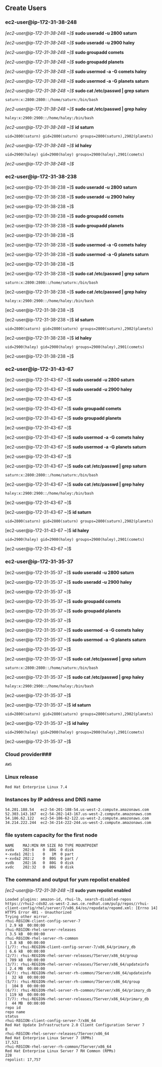 
## Create Users ##

### ec2-user@ip-172-31-38-248 ###

*[ec2-user@ip-172-31-38-248 ~]$* **sudo useradd -u 2800 saturn**

*[ec2-user@ip-172-31-38-248 ~]$* **sudo useradd -u 2900 haley**

*[ec2-user@ip-172-31-38-248 ~]$* **sudo groupadd comets**

*[ec2-user@ip-172-31-38-248 ~]$* **sudo groupadd planets**

*[ec2-user@ip-172-31-38-248 ~]$* **sudo usermod -a -G comets haley**

*[ec2-user@ip-172-31-38-248 ~]$* **sudo usermod -a -G planets saturn**

*[ec2-user@ip-172-31-38-248 ~]$* **sudo cat /etc/passwd | grep saturn**

	saturn:x:2800:2800::/home/saturn:/bin/bash

*[ec2-user@ip-172-31-38-248 ~]$* **sudo cat /etc/passwd | grep haley**

	haley:x:2900:2900::/home/haley:/bin/bash

*[ec2-user@ip-172-31-38-248 ~]$* **id saturn**

	uid=2800(saturn) gid=2800(saturn) groups=2800(saturn),2902(planets)

*[ec2-user@ip-172-31-38-248 ~]$* **id haley**

	uid=2900(haley) gid=2900(haley) groups=2900(haley),2901(comets)

*[ec2-user@ip-172-31-38-248 ~]$*


### ec2-user@ip-172-31-38-238 ###

[ec2-user@ip-172-31-38-238 ~]$ **sudo useradd -u 2800 saturn**

[ec2-user@ip-172-31-38-238 ~]$ **sudo useradd -u 2900 haley**

[ec2-user@ip-172-31-38-238 ~]$

[ec2-user@ip-172-31-38-238 ~]$ **sudo groupadd comets**

[ec2-user@ip-172-31-38-238 ~]$ **sudo groupadd planets**

[ec2-user@ip-172-31-38-238 ~]$

[ec2-user@ip-172-31-38-238 ~]$ **sudo usermod -a -G comets haley**

[ec2-user@ip-172-31-38-238 ~]$ **sudo usermod -a -G planets saturn**

[ec2-user@ip-172-31-38-238 ~]$

[ec2-user@ip-172-31-38-238 ~]$ **sudo cat /etc/passwd | grep saturn**

	saturn:x:2800:2800::/home/saturn:/bin/bash

[ec2-user@ip-172-31-38-238 ~]$ **sudo cat /etc/passwd | grep haley**

	haley:x:2900:2900::/home/haley:/bin/bash

[ec2-user@ip-172-31-38-238 ~]$

[ec2-user@ip-172-31-38-238 ~]$ **id saturn**

	uid=2800(saturn) gid=2800(saturn) groups=2800(saturn),2902(planets)

[ec2-user@ip-172-31-38-238 ~]$ **id haley**

	uid=2900(haley) gid=2900(haley) groups=2900(haley),2901(comets)

[ec2-user@ip-172-31-38-238 ~]$


### ec2-user@ip-172-31-43-67 ###

[ec2-user@ip-172-31-43-67 ~]$ **sudo useradd -u 2800 saturn**

[ec2-user@ip-172-31-43-67 ~]$ **sudo useradd -u 2900 haley**

[ec2-user@ip-172-31-43-67 ~]$

[ec2-user@ip-172-31-43-67 ~]$ **sudo groupadd comets**

[ec2-user@ip-172-31-43-67 ~]$ **sudo groupadd planets**

[ec2-user@ip-172-31-43-67 ~]$

[ec2-user@ip-172-31-43-67 ~]$ **sudo usermod -a -G comets haley**

[ec2-user@ip-172-31-43-67 ~]$ **sudo usermod -a -G planets saturn**

[ec2-user@ip-172-31-43-67 ~]$

[ec2-user@ip-172-31-43-67 ~]$ **sudo cat /etc/passwd | grep saturn**

	saturn:x:2800:2800::/home/saturn:/bin/bash

[ec2-user@ip-172-31-43-67 ~]$ **sudo cat /etc/passwd | grep haley**

	haley:x:2900:2900::/home/haley:/bin/bash

[ec2-user@ip-172-31-43-67 ~]$

[ec2-user@ip-172-31-43-67 ~]$ **id saturn**

	uid=2800(saturn) gid=2800(saturn) groups=2800(saturn),2902(planets)

[ec2-user@ip-172-31-43-67 ~]$ **id haley**

	uid=2900(haley) gid=2900(haley) groups=2900(haley),2901(comets)

[ec2-user@ip-172-31-43-67 ~]$


### ec2-user@ip-172-31-35-37 ###

[ec2-user@ip-172-31-35-37 ~]$ **sudo useradd -u 2800 saturn**

[ec2-user@ip-172-31-35-37 ~]$ **sudo useradd -u 2900 haley**

[ec2-user@ip-172-31-35-37 ~]$

[ec2-user@ip-172-31-35-37 ~]$ **sudo groupadd comets**

[ec2-user@ip-172-31-35-37 ~]$ **sudo groupadd planets**

[ec2-user@ip-172-31-35-37 ~]$

[ec2-user@ip-172-31-35-37 ~]$ **sudo usermod -a -G comets haley**

[ec2-user@ip-172-31-35-37 ~]$ **sudo usermod -a -G planets saturn**

[ec2-user@ip-172-31-35-37 ~]$

[ec2-user@ip-172-31-35-37 ~]$ **sudo cat /etc/passwd | grep saturn**

	saturn:x:2800:2800::/home/saturn:/bin/bash

[ec2-user@ip-172-31-35-37 ~]$ **sudo cat /etc/passwd | grep haley**

	haley:x:2900:2900::/home/haley:/bin/bash

[ec2-user@ip-172-31-35-37 ~]$

[ec2-user@ip-172-31-35-37 ~]$ **id saturn**

	uid=2800(saturn) gid=2800(saturn) groups=2800(saturn),2902(planets)

[ec2-user@ip-172-31-35-37 ~]$ **id haley**

	uid=2900(haley) gid=2900(haley) groups=2900(haley),2901(comets)

[ec2-user@ip-172-31-35-37 ~]$

### Cloud provider###
	AWS

### Linux release ###
	Red Hat Enterprise Linux 7.4

### Instances by IP address and DNS name ###
	54.201.188.54	ec2-54-201-188-54.us-west-2.compute.amazonaws.com
	52.303.143.167	ec2-54-202-143-167.us-west-2.compute.amazonaws.com
	54.186.62.122	ec2-54-186-62-122.us-west-2.compute.amazonaws.com
	34.214.222.244	ec2-34-214-222-244.us-west-2.compute.amazonaws.com

### file system capacity for the first node ###
	NAME    MAJ:MIN RM SIZE RO TYPE MOUNTPOINT
	xvda    202:0    0  80G  0 disk
	+-xvda1 202:1    0   1M  0 part
	+-xvda2 202:2    0  80G  0 part /
	xvdb    202:16   0  80G  0 disk
	xvdc    202:32   0  80G  0 disk

### The command and output for yum repolist enabled ###
*[ec2-user@ip-172-31-38-248 ~]$* **sudo yum repolist enabled**

	Loaded plugins: amazon-id, rhui-lb, search-disabled-repos
	https://rhui2-cds02.us-west-2.aws.ce.redhat.com/pulp/repos//rhui-client-config/rhel/server/7/x86_64/os/repodata/repomd.xml: [Errno 14] HTTPS Error 401 - Unauthorized
	Trying other mirror.
	rhui-REGION-client-config-server-7                                                                                                                                    | 2.9 kB  00:00:00
	rhui-REGION-rhel-server-releases                                                                                                                                      | 3.5 kB  00:00:00
	rhui-REGION-rhel-server-rh-common                                                                                                                                     | 3.8 kB  00:00:00
	(1/7): rhui-REGION-client-config-server-7/x86_64/primary_db                                                                                                           | 6.6 kB  00:00:00
	(2/7): rhui-REGION-rhel-server-releases/7Server/x86_64/group                                                                                                          | 709 kB  00:00:00
	(3/7): rhui-REGION-rhel-server-releases/7Server/x86_64/updateinfo                                                                                                     | 2.4 MB  00:00:00
	(4/7): rhui-REGION-rhel-server-rh-common/7Server/x86_64/updateinfo                                                                                                    |  32 kB  00:00:00
	(5/7): rhui-REGION-rhel-server-rh-common/7Server/x86_64/group                                                                                                         |  104 B  00:00:00
	(6/7): rhui-REGION-rhel-server-rh-common/7Server/x86_64/primary_db                                                                                                    | 119 kB  00:00:00
	(7/7): rhui-REGION-rhel-server-releases/7Server/x86_64/primary_db                                                                                                     |  44 MB  00:00:00
	repo id                                                                             repo name                                                                                          status
	rhui-REGION-client-config-server-7/x86_64                                           Red Hat Update Infrastructure 2.0 Client Configuration Server 7                                         8
	rhui-REGION-rhel-server-releases/7Server/x86_64                                     Red Hat Enterprise Linux Server 7 (RPMs)                                                           17,521
	rhui-REGION-rhel-server-rh-common/7Server/x86_64                                    Red Hat Enterprise Linux Server 7 RH Common (RPMs)                                                    228
	repolist: 17,757
